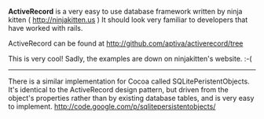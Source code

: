 **ActiveRecord** is a very easy to use database framework written by ninja kitten ( http://ninjakitten.us )
It should look very familiar to developers that have worked with rails.

ActiveRecord can be found at http://github.com/aptiva/activerecord/tree

This is very cool! Sadly, the examples are down on ninjakitten's website. :-(

----

There is a similar implementation for Cocoa called SQLitePeristentObjects. It's identical to the ActiveRecord design pattern, but driven from the object's properties rather than by existing database tables, and is very easy to implement.
http://code.google.com/p/sqlitepersistentobjects/
